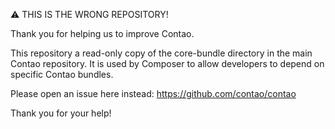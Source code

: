 ⚠ THIS IS THE WRONG REPOSITORY!

Thank you for helping us to improve Contao.

This repository a read-only copy of the core-bundle directory in the main
Contao repository. It is used by Composer to allow developers to depend on
specific Contao bundles.

Please open an issue here instead: https://github.com/contao/contao

Thank you for your help!

